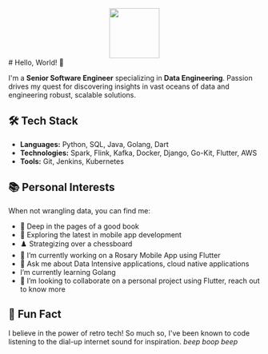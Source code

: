 <div id="header" align="center">
  <img src="https://media.giphy.com/media/v1.Y2lkPTc5MGI3NjExOW1leHFvaWpzdDEzbWVxdzRtMXpmMXF3MXNna2hiMHJxdmo3bTFuMSZlcD12MV9pbnRlcm5hbF9naWZfYnlfaWQmY3Q9Zw/MdA16VIoXKKxNE8Stk/giphy.gif" width="100"/>
</div>
# Hello, World! 👋

I'm a **Senior Software Engineer** specializing in **Data Engineering**. Passion drives my quest for discovering insights in vast oceans of data and engineering robust, scalable solutions. 

## 🛠 Tech Stack
- **Languages:** Python, SQL, Java, Golang, Dart
- **Technologies:** Spark, Flink, Kafka, Docker, Django, Go-Kit, Flutter, AWS
- **Tools:** Git, Jenkins, Kubernetes

## 📚 Personal Interests
When not wrangling data, you can find me:
- 📖 Deep in the pages of a good book
- 📱 Exploring the latest in mobile app development
- ♟️ Strategizing over a chessboard
- 🔭 I’m currently working on a Rosary Mobile App using Flutter
- 💬 Ask me about Data Intensive applications, cloud native applications
- I’m currently learning Golang
- 👯 I’m looking to collaborate on a personal project using Flutter, reach out to know more

## 🌟 Fun Fact
I believe in the power of retro tech! So much so, I've been known to code listening to the dial-up internet sound for inspiration. *beep boop beep*



